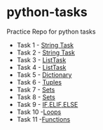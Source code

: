 # python-tasks
Practice Repo for python tasks


* Task 1 - <a href="https://github.com/praveenahrisheekesh/python-tasks/blob/main/String%20Task.ipynb">String Task</a>
* Task 2 - <a href="https://github.com/praveenahrisheekesh/python-tasks/blob/main/String%20Task.ipynb">String Task</a>
* Task 3 - <a href="https://github.com/praveenahrisheekesh/python-tasks/blob/main/ListTask.ipynb">ListTask</a>
* Task 4 - <a href="https://github.com/praveenahrisheekesh/python-tasks/blob/main/ListTask.ipynb">ListTask</a>
* Task 5 - <a href="https://github.com/praveenahrisheekesh/python-tasks/blob/main/Dictionary.ipynb">Dictionary</a>
* Task 6 - <a href="https://github.com/praveenahrisheekesh/python-tasks/blob/main/Tuple.ipynb">Tuples</a>
* Task 7 - <a href="https://github.com/praveenahrisheekesh/python-tasks/blob/main/Sets.ipynb">Sets</a>
* Task 8 - <a href="https://github.com/praveenahrisheekesh/python-tasks/blob/main/Sets.ipynb">Sets</a>
* Task 9 - <a href="https://github.com/praveenahrisheekesh/python-tasks/blob/main/IF%2CELIF%20AND%20ELSE.ipynb">IF,ELIF,ELSE</a>
* Task 10 -<a href="https://github.com/praveenahrisheekesh/python-tasks/blob/main/Loops.ipynb">Loops</a>
* Task 11 -<a href="https://github.com/praveenahrisheekesh/python-tasks/blob/main/Functions.ipynb">Functions</a>
